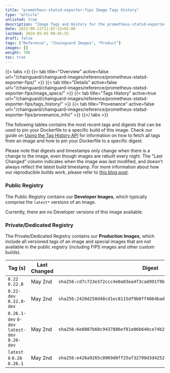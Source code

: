 ```yaml
---
title: "prometheus-statsd-exporter-fips Image Tags History"
type: "article"
unlisted: true
description: "Image Tags and History for the prometheus-statsd-exporter-fips Chainguard Image"
date: 2023-06-22T11:07:52+02:00
lastmod: 2024-05-03 00:45:55
draft: false
tags: ["Reference", "Chainguard Images", "Product"]
images: []
weight: 700
toc: true
---
```


{{< tabs >}}
{{< tab title="Overview" active=false url="/chainguard/chainguard-images/reference/prometheus-statsd-exporter-fips/" >}}
{{< tab title="Details" active=false url="/chainguard/chainguard-images/reference/prometheus-statsd-exporter-fips/image_specs/" >}}
{{< tab title="Tags History" active=true url="/chainguard/chainguard-images/reference/prometheus-statsd-exporter-fips/tags_history/" >}}
{{< tab title="Provenance" active=false url="/chainguard/chainguard-images/reference/prometheus-statsd-exporter-fips/provenance_info/" >}}
{{</ tabs >}}

The following tables contains the most recent tags and digests that can be used to pin your Dockerfile to a specific build of this image. Check our guide on [Using the Tag History API](/chainguard/chainguard-images/using-the-tag-history-api/) for information on how to fetch all tags from an image and how to pin your Dockerfile to a specific digest.

Please note that digests and timestamps only change when there is a change to the image, even though images are rebuilt every night. The "Last Changed" column indicates when the image was last modified, and doesn't always reflect the latest build timestamp. For more information about how our reproducible builds work, please refer to [this blog post](https://www.chainguard.dev/unchained/reproducing-chainguards-reproducible-image-builds).

### Public Registry
The Public Registry contains our **Developer Images**, which typically comprise the `latest*` versions of an image.

Currently, there are no Developer versions of this image available.

### Private/Dedicated Registry
The Private/Dedicated Registry contains our **Production Images**, which include all versioned tags of an image and special images that are not available in the public registry (including FIPS images and other custom builds).

| Tag (s)                                       | Last Changed | Digest                                                                    |
|-----------------------------------------------|--------------|---------------------------------------------------------------------------|
|  `0.22` `0.22.8`                              | May 2nd      | `sha256:cd7c723e372ccc4e0a03ea4f3cad991f9b8d691e5d506d14ec6d8b4be5c73266` |
|  `0.22-dev` `0.22.8-dev`                      | May 2nd      | `sha256:2420d250d48cd1ec8115df9b0ff4064bad3e2312d61780152d17c532bef61181` |
|  `0.26.1-dev` `0-dev` `latest-dev` `0.26-dev` | May 2nd      | `sha256:6e8087b60c9437886ef81e06b640ce74b27185b18ee09651375cd0f5b9ff6567` |
|  `latest` `0` `0.26` `0.26.1`                 | May 2nd      | `sha256:e426a9265c0969d0ff25af32790d3d425270d957206cff2942ff90e21f0951ab` |

